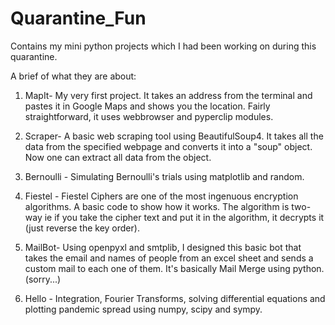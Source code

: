 # Quarantine_Fun
Contains my mini python projects which I had been working on during this quarantine. 

A brief of what they are about:

1. MapIt- My very first project. It takes an address from the terminal and pastes it in Google Maps and shows you the location. Fairly straightforward, it uses webbrowser and pyperclip modules.

2. Scraper- A  basic web scraping tool using BeautifulSoup4. It takes all the data from the specified webpage and converts it into a "soup" object. Now one can extract all data
from the object.

3. Bernoulli - Simulating Bernoulli's trials using matplotlib and random.

4. Fiestel - Fiestel Ciphers are one of the most ingenuous encryption algorithms. A basic code to show how it works. The algorithm is two-way ie if you take the cipher text
and put it in the algorithm, it decrypts it (just reverse the key order).

5. MailBot- Using openpyxl and smtplib, I designed this basic bot that takes the email and names of people from an excel sheet and sends a custom mail to each one of them.
It's basically Mail Merge using python. (sorry...)

6. Hello - Integration, Fourier Transforms, solving differential equations and plotting pandemic spread using numpy, scipy and sympy.





